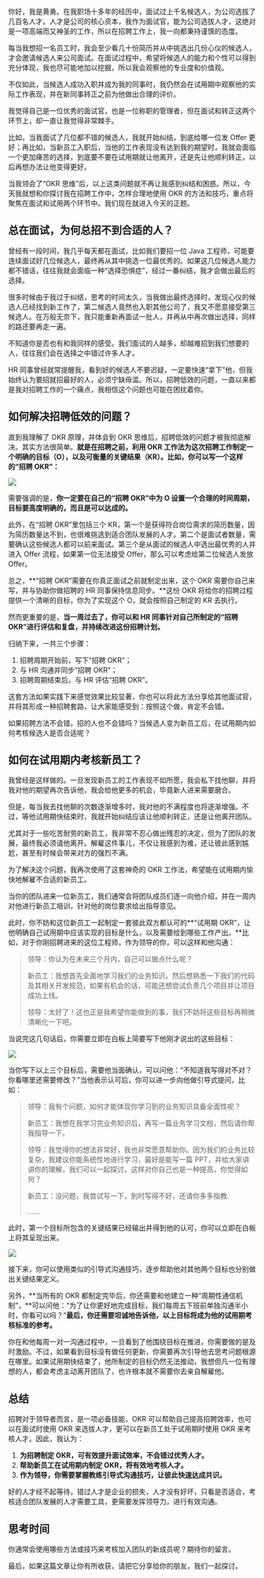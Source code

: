 你好，我是黄勇。在我职场十多年的经历中，面试过上千名候选人，为公司选拔了几百名人才。人才是公司的核心资本，我作为面试官，能为公司选拔人才，这绝对是一项高端而又神圣的工作，所以在招聘工作上，我一向都秉持谨慎的态度。

每当我想招一名员工时，我会至少看几十份简历并从中挑选出几份心仪的候选人，才会邀请候选人来公司面试。在面试过程中，希望将候选人的能力和个性可以得到充分体现，我也尽可能地加以挖掘，所以我会观察他的专业度和价值观。

不仅如此，当候选人成功入职并成为我的同事时，我仍然会在试用期中观察他的实际工作表现，并在新同事转正之前为他做出合理的评价。

我觉得自己是一位优秀的面试官，也是一位称职的管理者，但在面试和转正这两个环节上，却一直让我觉得非常棘手。

比如，当我面试了几位都不错的候选人，我就开始纠结，到底给哪一位发 Offer 更好；再比如，当新员工入职后，当他的工作表现没有达到我的期望时，我就会面临一个更加痛苦的选择，到底要不要在试用期就让他离开，还是先让他顺利转正，以后再想办法让他变得更好。

当我领会了“OKR 思维”后，以上这类问题就不再让我感到纠结和困惑。所以，今天我就想和你探讨我在招聘工作中，怎样合理地使用 OKR 的方法和技巧，重点将聚焦在面试和试用两个环节中。我们现在就进入今天的正题。

## 总在面试，为何总招不到合适的人？

曾经有一段时间，我几乎每天都在面试，比如我们要招一位 Java 工程师，可能要连续面试好几位候选人，最终再从其中挑选一位最优秀的。如果这几位候选人能力都不错话，往往我就会面临一种“选择恐惧症”，经过一番纠结，我才会做出最后的选择。

很多时候由于我过于纠结，思考的时间太久，当我做出最终选择时，发现心仪的候选人已经找到新工作了，第二候选人竟然也入职其他公司了，我又不愿意接受第三候选人。在万般无奈下，我只能重新再面试一批人，并再从中再次做出选择，同样的路还要再走一遍。

不知道你是否也有和我同样的感受。我们面试的人越多，却越难招到我们想要的人，往往我们会在选择之中错过许多人才。

HR 同事曾经就常提醒我，看到好的候选人不要迟疑，一定要快速“拿下”他，但我始终认为要招就招最好的人，必须宁缺毋滥。所以，招聘低效的问题，一直以来都是我对招聘工作的一个痛点，我相信这个问题也可能在困扰着你。

## 如何解决招聘低效的问题？

直到我理解了 OKR 原理，并体会到 OKR 思维后，招聘低效的问题才被我彻底解决。其实方法很简单。**就是在招聘之前，利用 OKR 工作法为这次招聘工作制定一个明确的目标（O），以及可衡量的关键结果（KR）。比如，你可以写一个这样的“招聘 OKR”：**

![](https://static001.geekbang.org/resource/image/7b/8c/7be3eec68b72a98f9b9b516807861b8c.png?wh=1940%2A584)

需要强调的是，**你一定要在自己的“招聘 OKR”中为 O 设置一个合理的时间周期，目标要高度明确的，而且是可以达成的。**

此外，在“招聘 OKR”里包括三个 KR，第一个是获得符合岗位需求的简历数量，因为简历数量达不到，也很难挑选到适合团队发展的人才。第二个是面试者数量，需要确认这些候选人都可以前来面试。第三个是从面试的候选人中选出最优秀的人并进入 Offer 流程，如果第一位无法接受 Offer，那么可以考虑给第二位候选人发放 Offer。

总之，**“招聘 OKR”需要在你真正面试之前就制定出来，这个 OKR 需要你自己来写，并与协助你做招聘的 HR 同事保持信息同步。**这份 OKR 将给你的招聘过程提供一个清晰的目标，你为了实现这个 O，就会按照自己制定的 KR 去执行。

然而更重要的是，**当一周过去了，你可以和 HR 同事针对自己所制定的“招聘 OKR”进行评估和复盘，并持续改进这份招聘计划。**

归纳下来，一共三个步骤：

1. 招聘周期开始前，写下“招聘 OKR”；
2. 与 HR 沟通并同步“招聘 OKR”；
3. 招聘周期结束后，与 HR 评估“招聘 OKR”。

这套方法如果实践下来感觉效果比较显著，你也可以将此方法分享给其他面试官，并将其形成一种招聘套路，让大家能感受到：按照这个做，肯定不会错。

如果招聘方法不会错，招的人也不会错吗？当候选人变为新员工后，在试用期内如何考核候选人是否合适呢？

## 如何在试用期内考核新员工？

我曾经是这样做的。一旦发现新员工的工作表现不如所愿，我会私下找他聊，并将我对他的期望再次告诉他，我会给他更多的机会，毕竟新人进来需要磨合。

但是，每当我去找他聊的次数逐渐增多时，我对他的不满程度也将逐渐增强。不过，等他试用期快结束时，我就开始纠结应该让他顺利转正，还是让他离开团队。

尤其对于一些吃苦耐劳的新员工，我非常不忍心做出残忍的决定，但为了团队的发展，最终我必须请他离开。解雇这件事儿，不仅让我感到为难，还让彼此感到尴尬，甚至有时候会带来对方的强烈不满。

为了解决这个问题，我再次使用了这套神奇的 OKR 工作法，希望能在试用期内愉快地解雇不合适的新员工。

当你的团队进来一位新员工，我们通常会将团队成员们逐一向他介绍，并在一周内对他进行新员工培训，针对他的岗位要求给出指导意见。

此时，你不妨和这位新员工一起制定一套彼此双方都认可的**“试用期 OKR”，让他明确自己试用期中应该实现的目标是什么，以及需要给到哪些工作产出。**比如，对于你刚招聘进来的这位工程师，作为领导的你，可以这样和他沟通：

> 领导：你认为在未来三个月内，自己可以做点什么呢？  
>   
> 新员工：我想首先全面地学习我们的业务知识，然后想熟悉一下我们的代码及其相关开发规范，如果有机会的话，可能还想尝试负责几个项目并让项目成功上线。  
>   
> 领导：太好了！这也正是我希望你能做到的事，我们不妨将这些目标再稍微清晰化一下吧。

当说完这几句话后，你需要立即在白板上简要写下他刚才说出的这些目标：

![](https://static001.geekbang.org/resource/image/6f/01/6fa8b76cbaf23895b2828cb15240ef01.png?wh=1730%2A594)

当你写下以上三个目标后，需要他当面确认，可以问他：“不知道我写得对不对？你看哪里还需要修改？”当他表示认可后，你可以进一步向他做引导式提问，比如：

> 领导：我有个问题，如何才能体现你学习到的业务知识具备全面性呢？  
>   
> 新员工：我想在我学习完业务知识后，再写一篇业务学习文档，然后请你帮我指导一下。  
>   
> 领导：我觉得你的想法非常好，我也非常愿意帮助你。因为我们的业务比较复杂，我建议你能系统性地进行学习，最好是能写一篇 PPT，并给大家讲讲你的理解，我们可以一起探讨，这样对你自己也是一种提高，你觉得如何？  
>   
> 新员工：没问题，我尝试写一下，到时写得不好，还请你多多指教.  
>   
> ……

此时，第一个目标所包含的关键结果已经输出并得到他的认可，你可以立即在白板上将其呈现出来。

![](https://static001.geekbang.org/resource/image/7b/f6/7b9ca630238418659cc18a6a5f2e2cf6.png?wh=1906%2A962)

接下来，你可以使用类似的引导式沟通技巧，逐步帮助他对其他两个目标也分别做出关键结果定义。

另外，**当所有的 OKR 都制定完毕后，你还需要和他建立一种“周期性通信机制”，**可以问他：“为了让你更好地完成目标，我们每周五下班前单独沟通半小时，你看可以吗？”**最后，你还需要坦诚地告诉他，以上目标将成为他的试用期考核标准的参考。**

你在和他每周一对一沟通过程中，一旦看到了他围绕目标在推进，你需要做的是及时激励。不过，如果看到目标没有做任何更新，你需要再次引导他去思考问题根源在哪里。如果试用期快结束了，他所制定的目标仍然无法推动，我想但凡一位有理想的人，都会考虑主动离开团队了，也许根本就不需要你去亲自解雇他。

## 总结

招聘对于领导者而言，是一项必备技能，OKR 可以帮助自己提高招聘效率，也可以在面试时使用 OKR 来选拔人才，更可以在新员工处于试用期时使用 OKR 来考核人才。因此，我认为：

1. **为招聘制定 OKR，可有效提升面试效率，不会错过优秀人才。**
2. **帮助新员工在试用期内制定 OKR，将有效地考核人才。**
3. **作为领导，你需要掌握教练引导式沟通技巧，让彼此快速达成共识。**

好的人才经不起等待，错过人才是企业的损失，人才没有好坏，只看是否适合，考核适合团队发展的人才需要工具，更需要发挥领导力，进行有效沟通。

## 思考时间

你通常会使用哪些方法或技巧来考核加入团队的新成员呢？期待你的留言。

最后，如果这篇文章让你有所收获，请把它分享给你的朋友，我们一起探讨。